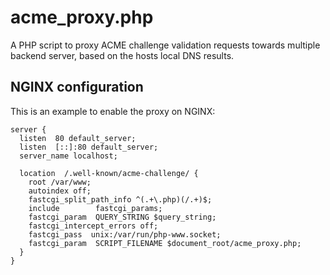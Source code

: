 # acme_proxy.php
A PHP script to proxy ACME challenge validation requests towards multiple backend server, based on the hosts local DNS results.

## NGINX configuration
This is an example to enable the proxy on NGINX:

	server {
	  listen  80 default_server;
	  listen  [::]:80 default_server;
	  server_name localhost;

	  location  /.well-known/acme-challenge/ {
	    root /var/www;
	    autoindex off;
	    fastcgi_split_path_info ^(.+\.php)(/.+)$;
	    include        fastcgi_params;
	    fastcgi_param  QUERY_STRING $query_string;
	    fastcgi_intercept_errors off;
	    fastcgi_pass  unix:/var/run/php-www.socket;
	    fastcgi_param  SCRIPT_FILENAME $document_root/acme_proxy.php;
	  }
	}
